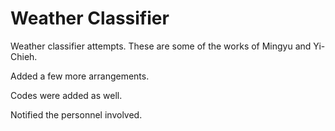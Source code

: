 # Weather Classifier
Weather classifier attempts.
These are some of the works of Mingyu and Yi-Chieh.

Added a few more arrangements.

Codes were added as well.

Notified the personnel involved.
